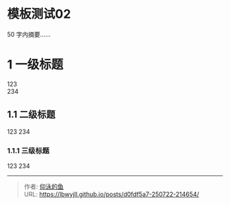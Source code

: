 # 模板测试02


50 字内摘要......

<!--more-->



# 1 一级标题

123  
234

## 1.1 二级标题

123
234

### 1.1.1 三级标题
123
234


---

> 作者: [仰泳的鱼](http://localhost:1313)  
> URL: https://lbwyjll.github.io/posts/d0fdf5a7-250722-214654/  

